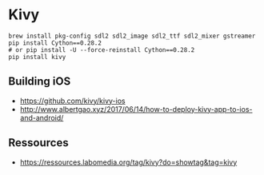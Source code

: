 # Kivy

```
brew install pkg-config sdl2 sdl2_image sdl2_ttf sdl2_mixer gstreamer
pip install Cython==0.28.2
# or pip install -U --force-reinstall Cython==0.28.2
pip install kivy
```

## Building iOS

- https://github.com/kivy/kivy-ios
- http://www.albertgao.xyz/2017/06/14/how-to-deploy-kivy-app-to-ios-and-android/


## Ressources

- https://ressources.labomedia.org/tag/kivy?do=showtag&tag=kivy
